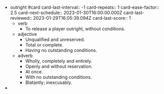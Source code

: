 - outright #card
  card-last-interval:: -1
  card-repeats:: 1
  card-ease-factor:: 2.5
  card-next-schedule:: 2023-01-30T16:00:00.000Z
  card-last-reviewed:: 2023-01-29T16:05:39.094Z
  card-last-score:: 1
	- verb
		- To release a player outright, without conditions.
	- adjective
		- Unqualified and unreserved.
		- Total or complete.
		- Having no outstanding conditions.
	- adverb
		- Wholly, completely and entirely.
		- Openly and without reservation.
		- At once.
		- With no outstanding conditions.
		- Blatantly; inexcusably.
-